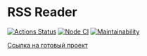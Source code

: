# RSS Reader

[![Actions Status](https://github.com/bkoshelev/frontend-project-11/workflows/hexlet-check/badge.svg)](https://github.com/bkoshelev/frontend-project-11/actions)
[![Node CI](https://github.com/bkoshelev/frontend-project-11/actions/workflows/nodejs.yml/badge.svg)](https://github.com/bkoshelev/frontend-project-11/actions/workflows/nodejs.yml)
[![Maintainability](https://api.codeclimate.com/v1/badges/d74d66478befe1d63640/maintainability)](https://codeclimate.com/github/bkoshelev/frontend-project-11/maintainability)

[Ссылка на готовый проект](https://frontend-project-11.vercel.app/)
